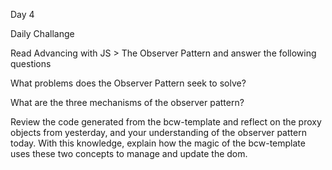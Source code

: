 Day 4

Daily Challange

Read Advancing with JS > The Observer Pattern and answer the following questions

What problems does the Observer Pattern seek to solve?
>

What are the three mechanisms of the observer pattern?
>

Review the code generated from the bcw-template and reflect on the proxy objects from yesterday, and your understanding of the observer pattern today. With this knowledge, explain how the magic of the bcw-template uses these two concepts to manage and update the dom.
>